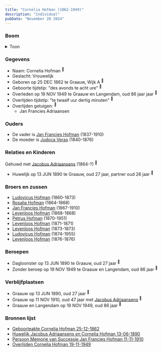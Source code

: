 ```yaml
---
title: "Cornelia Hofman (1862-1949)"
description: "Individual"
pubDate: "November 20 2024"
---
```


### Boom
<details><summary>Toon</summary>

![test](https://www.plantuml.com/plantuml/svg/bPDBRzim383l-XL4UzXsAE17d1U2j4rcRms6hC2wNWFQOXCXiXH8CeAWo7-VNBjEiHLRTf91aT8dVlIDTMXSLKfcjqBjq609EHRRjT6LudCjjG5dK5c_HSgnZU04XJ25fEQRofqxG4bbJiOs8Ul8a7Q77R4tfnOIhOLd1W0pRJYPXuqejegidKnA56ewXPWT6Vi0zozNMTPKN2nGGUOH2a4Mlkgd4jK5e8Mx80ZY1E0oZRCac_cZdvy4INw4oJZ7_B3AjNEInbC8Xx2uNVeb7i0NWrZjtwJQRINb2XLV5KPRcskFLDU4y2EzXt0K1gyrnuweuhf0U2I3zeGoy2ZPB8tJ-2yeTyi7pz4BuEEdir7wiFXPqm_wVv1CndlYNAYrJui2oDAPp-k7Br2PXmfZk9HYlN47abBlFTYHjNsxkcepM4j_2hILFk2tebwFlLutrqQH5FYR1fy2dSH_zo1Au7Cwhq6ZytMCOFdzqI-zKLi3fE0RgZKfZcKzEDsu53glBDno8z0FBgdEKPISDIwDetxlVnnTm_NxLdmV6tkZeBCoJDwrKhUnbJ1CMCjx2h0R_rJ_f_u2)
</details>

### Gegevens
- Naam: Cornelia Hofman <sup><a href="../s00410/" style="text-decoration:none" title="Geboorteakte Cornelia Hofman 25-12-1862">:link:</a></sup>
- Geslacht: Vrouwelijk
- Geboren op 25 DEC 1862 te Graauw, Wijk A <sup><a href="../s00410/" style="text-decoration:none" title="Geboorteakte Cornelia Hofman 25-12-1862">:link:</a></sup>
- Geboorte tijdstip: "des avonds te acht ure" <sup><a href="../s00410/" style="text-decoration:none" title="Geboorteakte Cornelia Hofman 25-12-1862">:link:</a></sup>
- Overleden op 19 NOV 1949 te Graauw en Langendam, oud 86 jaar jaar <sup><a href="../s00431/" style="text-decoration:none" title="Overlijden Cornelia Hofman 19-11-1949">:link:</a></sup>
- Overlijden tijdstip: "te twaalf uur dertig minuten" <sup><a href="../s00431/" style="text-decoration:none" title="Overlijden Cornelia Hofman 19-11-1949">:link:</a></sup>
- Overlijden getuigen: <sup><a href="../s00431/" style="text-decoration:none" title="Overlijden Cornelia Hofman 19-11-1949">:link:</a></sup>
  - Jan Francies Adriaansen

### Ouders
- De vader is [Jan Francies Hofman](../i00035/) (1837-1910)
- De moeder is [Judoca Veras](../i00037/) (1840-1876)

### Relaties en Kinderen

Gehuwd met [Jacobus Adriaansens](../i00255/) (1864-?) <sup><a href="../s00424/" style="text-decoration:none" title="Huwelijk Jacobus Adriaansens en Cornelia Hofman 13-06-1890">:link:</a></sup>
- Huwelijk op 13 JUN 1890 te Graauw, oud 27 jaar, partner oud 26 jaar <sup><a href="../s00424/" style="text-decoration:none" title="Huwelijk Jacobus Adriaansens en Cornelia Hofman 13-06-1890">:link:</a></sup>

### Broers en zussen
- [Ludovicus Hofman](../i00243/) (1860-1873)
- [Rosalia Hofman](../i00245/) (1864-1868)
- [Jan Francies Hofman](../i00246/) (1867-1910)
- [Levenloos Hofman](../i00247/) (1868-1868)
- [Petrus Hofman](../i00248/) (1870-1951)
- [Levenloos Hofman](../i00249/) (1871-1871)
- [Levenloos Hofman](../i00250/) (1873-1873)
- [Ludovicus Hofman](../i00251/) (1874-1955)
- [Levenloos Hofman](../i00252/) (1876-1876)

### Beroepen
- Dagloonster op 13 JUN 1890 te Graauw, oud 27 jaar <sup><a href="../s00424/" style="text-decoration:none" title="Huwelijk Jacobus Adriaansens en Cornelia Hofman 13-06-1890">:link:</a></sup>
- Zonder beroep op 19 NOV 1949 te Graauw en Langendam, oud 86 jaar <sup><a href="../s00431/" style="text-decoration:none" title="Overlijden Cornelia Hofman 19-11-1949">:link:</a></sup>

### Verblijfplaatsen
- Graauw  op 13 JUN 1890, oud 27 jaar  <sup><a href="../s00424/" style="text-decoration:none" title="Huwelijk Jacobus Adriaansens en Cornelia Hofman 13-06-1890">:link:</a></sup>
- Graauw  op 11 NOV 1910, oud 47 jaar met [Jacobus Adriaansens](../i00255/) <sup><a href="../s00429/" style="text-decoration:none" title="Persoon Memorie van Successie Jan Francies Hofman 11-11-1910">:link:</a></sup>
- Graauw en Langendam  op 19 NOV 1949, oud 86 jaar  <sup><a href="../s00431/" style="text-decoration:none" title="Overlijden Cornelia Hofman 19-11-1949">:link:</a></sup>

### Bronnen lijst
- [Geboorteakte Cornelia Hofman 25-12-1862](../s00410/)
- [Huwelijk Jacobus Adriaansens en Cornelia Hofman 13-06-1890](../s00424/)
- [Persoon Memorie van Successie Jan Francies Hofman 11-11-1910](../s00429/)
- [Overlijden Cornelia Hofman 19-11-1949](../s00431/)